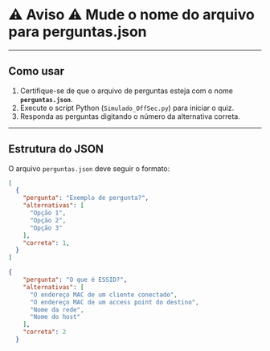 # ⚠️ Aviso ⚠️ Mude o nome do arquivo para **perguntas.json**
---

## Como usar

1. Certifique-se de que o arquivo de perguntas esteja com o nome **`perguntas.json`**.
2. Execute o script Python (`Simulado_OffSec.py`) para iniciar o quiz.
3. Responda as perguntas digitando o número da alternativa correta.

---

## Estrutura do JSON

O arquivo `perguntas.json` deve seguir o formato:

```json
[
  {
    "pergunta": "Exemplo de pergunta?",
    "alternativas": [
      "Opção 1",
      "Opção 2",
      "Opção 3"
    ],
    "correta": 1,
  }
]

{
    "pergunta": "O que é ESSID?",
    "alternativas": [
      "O endereço MAC de um cliente conectado",
      "O endereço MAC de um access point do destino",
      "Nome da rede",
      "Nome do host"
    ],
    "correta": 2
  }
